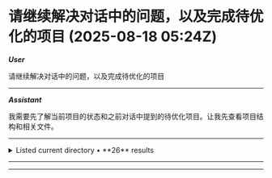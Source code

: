 <!-- Generated by SpecStory -->

# 请继续解决对话中的问题，以及完成待优化的项目 (2025-08-18 05:24Z)

_**User**_

请继续解决对话中的问题，以及完成待优化的项目

---

_**Assistant**_

我需要先了解当前项目的状态和之前对话中提到的待优化项目。让我先查看项目结构和相关文件。


---

<details>
            <summary>Listed current directory • **26** results</summary>
        
| Name |
|-------|
| 📄 `README.md` |
| 📄 `app.py` |
| 📁 `outputs` |
| 📄 `workflow_stats.json` |
| 📁 `.git` |
| 📁 `workflow` |
| 📁 `scripts` |
| 📁 `docs` |
| 📄 `stop.sh` |
| 📄 `app.log` |
| 📁 `debug_and_test` |
| 📄 `ipv6_switch.sh` |
| 📄 `quick_switch.sh` |
| 📄 `performance_test.sh` |
| 📁 `.specstory` |
| 📄 `.gitignore` |
| 📁 `logs` |
| 📁 `temp` |
| 📄 `start.sh` |
| 📄 `activate_env.sh` |
| 📄 `env.example` |
| 📁 `templates` |
| 📄 `requirements.txt` |
| 📄 `config.py` |
| 📁 `venv` |
| 📁 `static` |

</details>

---



---

